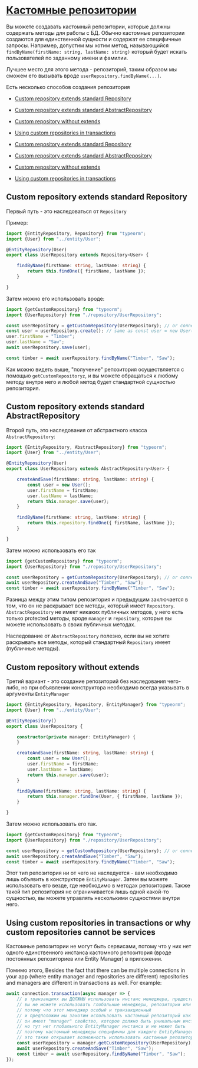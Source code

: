 # [Кастомные репозитории](https://github.com/typeorm/typeorm/blob/master/docs/custom-repository.md)

Вы можете создавать кастомный репозитории, которые должны содержать методы для работы с БД.
Обычно кастомные репозитории создаются для единственной сущности и содержат ее специфичные запросы.
Например, допустим мы хотим метод, называющийся `findByName(firstName: string, lastName: string)`
который будет искать пользователей по заданному имени и фамилии.

Лучшее место для этого метода - репозиторий, таким образом мы сможем его вызывать вроде
`userRepository.findByName(...)`.

Есть несколько способов создания репозитория

* [Custom repository extends standard Repository](#custom-repository-extends-standard-repository)
* [Custom repository extends standard AbstractRepository](#custom-repository-extends-standard-abstractrepository)
* [Custom repository without extends](#custom-repository-without-extends)
* [Using custom repositories in transactions](#using-custom-repositories-in-transactions-or-why-custom-repositories-cannot-be-services)

* [Custom repository extends standard Repository](#custom-repository-extends-standard-repository)
* [Custom repository extends standard AbstractRepository](#custom-repository-extends-standard-abstractrepository)
* [Custom repository without extends](#custom-repository-without-extends)
* [Using custom repositories in transactions](#using-custom-repositories-in-transactions-or-why-custom-repositories-cannot-be-services)

## Custom repository extends standard Repository

Первый путь - это наследоваться от `Repository`

Пример:
```typescript
import {EntityRepository, Repository} from "typeorm";
import {User} from "../entity/User";

@EntityRepository(User)
export class UserRepository extends Repository<User> {

    findByName(firstName: string, lastName: string) {
        return this.findOne({ firstName, lastName });
    }

}
```

Затем можно его использовать вроде:
```typescript
import {getCustomRepository} from "typeorm";
import {UserRepository} from "./repository/UserRepository";

const userRepository = getCustomRepository(UserRepository); // or connection.getCustomRepository or manager.getCustomRepository()
const user = userRepository.create(); // same as const user = new User();
user.firstName = "Timber";
user.lastName = "Saw";
await userRepository.save(user);

const timber = await userRepository.findByName("Timber", "Saw");
```

Как можно видеть выше, "получение" репозитория осуществляется с помощью `getCustomRepositoryz`, и вы можете обращаться
к любому методу внутре него и любой метод будет стандартной сущностью репозитория.

## Custom repository extends standard AbstractRepository

Второй путь, это наследования от абстрактного класса `AbstractRepository`:

```typescript
import {EntityRepository, AbstractRepository} from "typeorm";
import {User} from "../entity/User";

@EntityRepository(User)
export class UserRepository extends AbstractRepository<User> {

    createAndSave(firstName: string, lastName: string) {
        const user = new User();
        user.firstName = firstName;
        user.lastName = lastName;
        return this.manager.save(user);
    }

    findByName(firstName: string, lastName: string) {
        return this.repository.findOne({ firstName, lastName });
    }

}
```

Затем можно использовать его так

```typescript
import {getCustomRepository} from "typeorm";
import {UserRepository} from "./repository/UserRepository";

const userRepository = getCustomRepository(UserRepository); // or connection.getCustomRepository or manager.getCustomRepository()
await userRepository.createAndSave("Timber", "Saw");
const timber = await userRepository.findByName("Timber", "Saw");
```

Разница между этим типом репозитория и предыдущим заключается в том, что он не раскрывает все методы, который имеет `Repository`.
`AbstractRepository` не имеет никаких публичных методов, у него есть только protected методы, вроде `manager` и `repository`, которые
вы можете использовать в своих публичных методах.

Наследование от `AbstractRepository` полезно, если вы не хотите раскрывать все методы, который стандартный `Repository` имеет (публичные методы).

## Custom repository without extends

Третий вариант - это создание репозиторий без наследования чего-либо, но при объявлении конструктора необходимо
всегда указывать в аргументы `EntityManager`

```typescript
import {EntityRepository, Repository, EntityManager} from "typeorm";
import {User} from "../entity/User";

@EntityRepository()
export class UserRepository {

    constructor(private manager: EntityManager) {
    }

    createAndSave(firstName: string, lastName: string) {
        const user = new User();
        user.firstName = firstName;
        user.lastName = lastName;
        return this.manager.save(user);
    }

    findByName(firstName: string, lastName: string) {
        return this.manager.findOne(User, { firstName, lastName });
    }

}
```

Затем можно использовать его так.

```typescript
import {getCustomRepository} from "typeorm";
import {UserRepository} from "./repository/UserRepository";

const userRepository = getCustomRepository(UserRepository); // or connection.getCustomRepository or manager.getCustomRepository()
await userRepository.createAndSave("Timber", "Saw");
const timber = await userRepository.findByName("Timber", "Saw");
```

Этот тип репозитория ни от чего не наследуется - вам необходимо лишь объявить в конструкторе `EntityManager`.
Затем вы можете использовать его везде, где необходимо в методах репозитория. Также такой тип репозитория не ограничивается
лишь одной какой-то сущностью, вы можете управлять несколькими сущностями внутри него.

## Using custom repositories in transactions or why custom repositories cannot be services

Кастомные репозитории не могут быть сервисами, потому что у них нет одного единственного инстанса кастомного репозитория
(вроде постоянных репозиториев или Entity Manager) в приложении.

Помимо этого,
Besides the fact that there can be multiple connections in your app (where entity manager and repositories are different)
repositories and managers are different in transactions as well.
For example:

```typescript
await connection.transaction(async manager => {
    // в транзакциях вы ДОЛЖНЫ использовать инстанс менеджера, предоставленный транзакцией
    // вы не можете использовать глобальные менеджеры, репозитории или кастомные репозитории
    // потому что этот менеджер особый и транзакционный
    // и предположим мы захотим использовать кастомный репозиторий как сервис
    // он имеет "manager" свойство, которое должно быть уникальным инстансом EntityManager
    // но тут нет глобального EntityManager инстанса и не может быть
    // поэтому кастомный менеджеры специфичны для каждого EntityManager'a и не могут быть сервисами
    // это также открывает возможность использовать кастомные репозитории в транзакциях без каких-либо проблем
    const userRepository = manager.getCustomRepository(UserRepository); // НЕ ИСПОЛЬЗУЙТЕ ГЛОАБЛЬНЫЙ getCustomRepository здесь!
    await userRepository.createAndSave("Timber", "Saw");
    const timber = await userRepository.findByName("Timber", "Saw");
});
```
